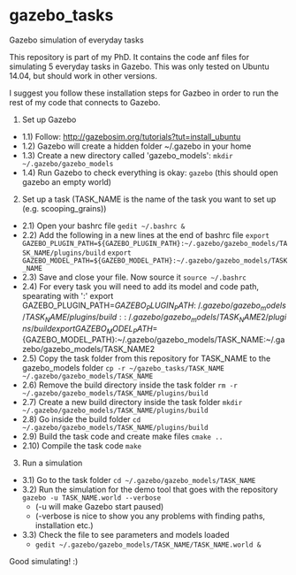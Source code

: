 # gazebo_tasks
Gazebo simulation of everyday tasks

This repository is part of my PhD. It contains the code anf files for simulating 5 everyday tasks in Gazebo.
This was only tested on Ubuntu 14.04, but should work in other versions.

I suggest you follow these installation steps for Gazbeo in order to run the rest of my code that connects to Gazebo.

1) Set up Gazebo
  - 1.1) Follow: http://gazebosim.org/tutorials?tut=install_ubuntu
  - 1.2) Gazebo will create a hidden folder ~/.gazebo in your home
  - 1.3) Create a new directory called 'gazebo_models':
    `mkdir ~/.gazebo/gazebo_models`
  - 1.4) Run Gazebo to check everything is okay:
    `gazebo`
    (this should open gazebo an empty world)
  
2) Set up a task (TASK_NAME is the name of the task you want to set up (e.g. scooping_grains))
  - 2.1) Open your bashrc file
    `gedit ~/.bashrc &`
  - 2.2) Add the following in a new lines at the end of bashrc file
    `export GAZEBO_PLUGIN_PATH=${GAZEBO_PLUGIN_PATH}:~/.gazebo/gazebo_models/TASK_NAME/plugins/build`
    `export GAZEBO_MODEL_PATH=${GAZEBO_MODEL_PATH}:~/.gazebo/gazebo_models/TASK_NAME`
  - 2.3) Save and close your file. Now source it
    `source ~/.bashrc`
  - 2.4) For every task you will need to add its model and code path, spearating with ':'
    export GAZEBO_PLUGIN_PATH=${GAZEBO_PLUGIN_PATH}:~/.gazebo/gazebo_models/TASK_NAME/plugins/build::~/.gazebo/gazebo_models/TASK_NAME2/plugins/build
    export GAZEBO_MODEL_PATH=${GAZEBO_MODEL_PATH}:~/.gazebo/gazebo_models/TASK_NAME:~/.gazebo/gazebo_models/TASK_NAME2
  - 2.5) Copy the task folder from this repository for TASK_NAME to the gazebo_models folder
    `cp -r ~/gazebo_tasks/TASK_NAME ~/.gazebo/gazebo_models/TASK_NAME`
  - 2.6) Remove the build directory inside the task folder
    `rm -r ~/.gazebo/gazebo_models/TASK_NAME/plugins/build`
  - 2.7) Create a new build directory inside the task folder
    `mkdir ~/.gazebo/gazebo_models/TASK_NAME/plugins/build`
  - 2.8) Go inside the build folder
    `cd ~/.gazebo/gazebo_models/TASK_NAME/plugins/build`
  - 2.9) Build the task code and create make files
    `cmake ..`
  - 2.10) Compile the task code
    `make`

3) Run a simulation
  - 3.1) Go to the task folder
    `cd ~/.gazebo/gazebo_models/TASK_NAME`
  - 3.2) Run the simulation for the demo tool that goes with the repository
    `gazebo -u TASK_NAME.world --verbose`
    - (-u will make Gazebo start paused)
    - (-verbose is nice to show you any problems with finding paths, installation etc.)
  - 3.3) Check the file to see parameters and models loaded
    - `gedit ~/.gazebo/gazebo_models/TASK_NAME/TASK_NAME.world &`
  
 Good simulating! :) 
 

